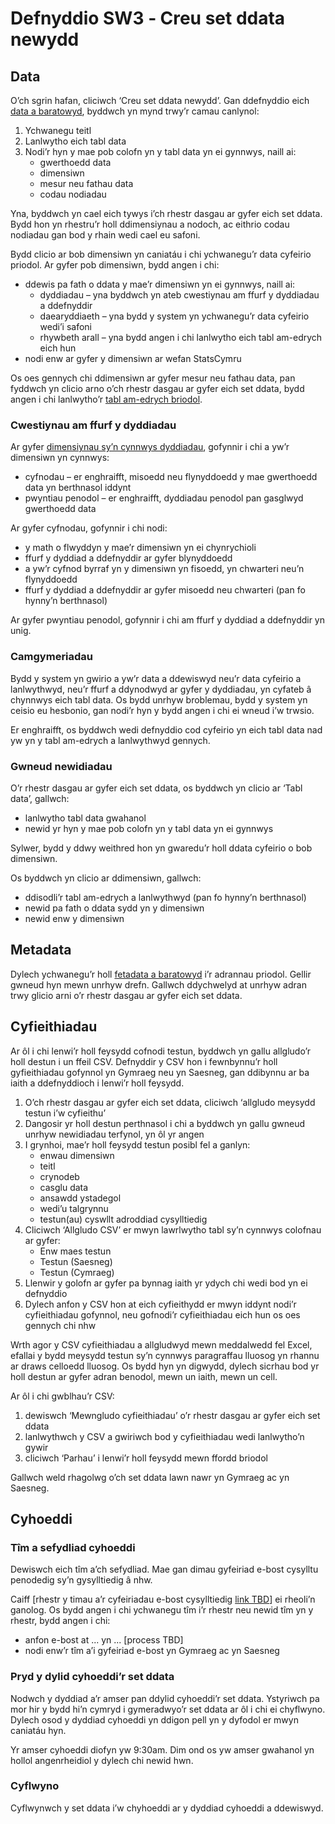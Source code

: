 # Defnyddio SW3 ‐ Creu set ddata newydd 

## Data

O’ch sgrin hafan, cliciwch ‘Creu set ddata newydd’. Gan ddefnyddio eich [data a baratowyd](Data-preparation-‐-New-datasets#guidance-tablau-data), byddwch yn mynd trwy’r camau canlynol:

1. Ychwanegu teitl  
2. Lanlwytho eich tabl data   
3. Nodi’r hyn y mae pob colofn yn y tabl data yn ei gynnwys, naill ai:  
   * gwerthoedd data   
   * dimensiwn   
   * mesur neu fathau data   
   * codau nodiadau 

Yna, byddwch yn cael eich tywys i’ch rhestr dasgau ar gyfer eich set ddata. Bydd hon yn rhestru’r holl ddimensiynau a nodoch, ac eithrio codau nodiadau gan bod y rhain wedi cael eu safoni.  

Bydd clicio ar bob dimensiwn yn caniatáu i chi ychwanegu’r data cyfeirio priodol. Ar gyfer pob dimensiwn, bydd angen i chi:

* ddewis pa fath o ddata y mae’r dimensiwn yn ei gynnwys, naill ai:  
  * dyddiadau – yna byddwch yn ateb cwestiynau am ffurf y dyddiadau a ddefnyddir   
  * daearyddiaeth – yna bydd y system yn ychwanegu’r data cyfeirio wedi’i safoni   
  * rhywbeth arall – yna bydd angen i chi lanlwytho eich tabl am-edrych eich hun   
* nodi enw ar gyfer y dimensiwn ar wefan StatsCymru 

Os oes gennych chi ddimensiwn ar gyfer mesur neu fathau data, pan fyddwch yn clicio arno o’ch rhestr dasgau ar gyfer eich set ddata, bydd angen i chi lanlwytho’r [tabl am-edrych briodol](Data-preparation-‐-New-datasets#guidance-mathau-data-neu-fesur).

### Cwestiynau am ffurf y dyddiadau 

Ar gyfer [dimensiynau sy’n cynnwys dyddiadau](Data-preparation-‐-New-datasets#guidance-fformatio-dyddiadau), gofynnir i chi a yw’r dimensiwn yn cynnwys:

* cyfnodau – er enghraifft, misoedd neu flynyddoedd y mae gwerthoedd data yn berthnasol iddynt   
* pwyntiau penodol – er enghraifft, dyddiadau penodol pan gasglwyd gwerthoedd data 

Ar gyfer cyfnodau, gofynnir i chi nodi:

* y math o flwyddyn y mae’r dimensiwn yn ei chynrychioli   
* ffurf y dyddiad a ddefnyddir ar gyfer blynyddoedd
* a yw’r cyfnod byrraf yn y dimensiwn yn fisoedd, yn chwarteri neu’n flynyddoedd  
* ffurf y dyddiad a ddefnyddir ar gyfer misoedd neu chwarteri (pan fo hynny’n berthnasol)

Ar gyfer pwyntiau penodol, gofynnir i chi am ffurf y dyddiad a ddefnyddir yn unig.

### Camgymeriadau 

Bydd y system yn gwirio a yw’r data a ddewiswyd neu’r data cyfeirio a lanlwythwyd, neu’r ffurf a ddynodwyd ar gyfer y dyddiadau, yn cyfateb â chynnwys eich tabl data. Os bydd unrhyw broblemau, bydd y system yn ceisio eu hesbonio, gan nodi’r hyn y bydd angen i chi ei wneud i’w trwsio.

Er enghraifft, os byddwch wedi defnyddio cod cyfeirio yn eich tabl data nad yw yn y tabl am-edrych a lanlwythwyd gennych.

### Gwneud newidiadau 

O’r rhestr dasgau ar gyfer eich set ddata, os byddwch yn clicio ar ‘Tabl data’, gallwch:

* lanlwytho tabl data gwahanol   
* newid yr hyn y mae pob colofn yn y tabl data yn ei gynnwys 

Sylwer, bydd y ddwy weithred hon yn gwaredu’r holl ddata cyfeirio o bob dimensiwn.  

Os byddwch yn clicio ar ddimensiwn, gallwch:

* ddisodli’r tabl am-edrych a lanlwythwyd (pan fo hynny’n berthnasol)   
* newid pa fath o ddata sydd yn y dimensiwn   
* newid enw y dimensiwn 

## Metadata

Dylech ychwanegu’r holl [fetadata a baratowyd](Data-preparation-‐-New-datasets#guidance-metadata) i’r adrannau priodol. Gellir gwneud hyn mewn unrhyw drefn. Gallwch ddychwelyd at unrhyw adran trwy glicio arni o’r rhestr dasgau ar gyfer eich set ddata.

## Cyfieithiadau 

Ar ôl i chi lenwi’r holl feysydd cofnodi testun, byddwch yn gallu allgludo’r holl destun i un ffeil CSV. Defnyddir y CSV hon i fewnbynnu’r holl gyfieithiadau gofynnol yn Gymraeg neu yn Saesneg, gan ddibynnu ar ba iaith a ddefnyddioch i lenwi’r holl feysydd.

1. O’ch rhestr dasgau ar gyfer eich set ddata, cliciwch ‘allgludo meysydd testun i’w cyfieithu’  
2. Dangosir yr holl destun perthnasol i chi a byddwch yn gallu gwneud unrhyw newidiadau terfynol, yn ôl yr angen  
3. I grynhoi, mae’r holl feysydd testun posibl fel a ganlyn:  
   * enwau dimensiwn   
   * teitl  
   * crynodeb   
   * casglu data   
   * ansawdd ystadegol   
   * wedi’u talgrynnu   
   * testun(au) cyswllt adroddiad cysylltiedig   
4. Cliciwch ‘Allgludo CSV’ er mwyn lawrlwytho tabl sy’n cynnwys colofnau ar gyfer:  
   * Enw maes testun   
   * Testun (Saesneg)   
   * Testun (Cymraeg)  
5. Llenwir y golofn ar gyfer pa bynnag iaith yr ydych chi wedi bod yn ei defnyddio  
6. Dylech anfon y CSV hon at eich cyfieithydd er mwyn iddynt nodi’r cyfieithiadau gofynnol, neu gofnodi’r cyfieithiadau eich hun os oes gennych chi nhw

Wrth agor y CSV cyfieithiadau a allgludwyd mewn meddalwedd fel Excel, efallai y bydd meysydd testun sy’n cynnwys paragraffau lluosog yn rhannu ar draws celloedd lluosog. Os bydd hyn yn digwydd, dylech sicrhau bod yr holl destun ar gyfer adran benodol, mewn un iaith, mewn un cell.

Ar ôl i chi gwblhau’r CSV:

1. dewiswch ‘Mewngludo cyfieithiadau’ o’r rhestr dasgau ar gyfer eich set ddata   
2. lanlwythwch y CSV a gwiriwch bod y cyfieithiadau wedi lanlwytho’n gywir   
3. cliciwch ‘Parhau’ i lenwi’r holl feysydd mewn ffordd briodol

Gallwch weld rhagolwg o’ch set ddata lawn nawr yn Gymraeg ac yn Saesneg.

## Cyhoeddi 

### Tîm a sefydliad cyhoeddi 

Dewiswch eich tîm a’ch sefydliad. Mae gan dimau gyfeiriad e-bost cysylltu penodedig sy’n gysylltiedig â nhw.

Caiff \[rhestr y timau a’r cyfeiriadau e-bost cysylltiedig [link TBD](#)\] ei rheoli’n ganolog. Os bydd angen i chi ychwanegu tîm i’r rhestr neu newid tîm yn y rhestr, bydd angen i chi:

- anfon e-bost at ... yn ... \[process TBD\]  
- nodi enw’r tîm a’i gyfeiriad e-bost yn Gymraeg ac yn Saesneg

### Pryd y dylid cyhoeddi’r set ddata 

Nodwch y dyddiad a’r amser pan ddylid cyhoeddi’r set ddata. Ystyriwch pa mor hir y bydd hi’n cymryd i gymeradwyo’r set ddata ar ôl i chi ei chyflwyno. Dylech osod y dyddiad cyhoeddi yn ddigon pell yn y dyfodol er mwyn caniatáu hyn.

Yr amser cyhoeddi diofyn yw 9:30am. Dim ond os yw amser gwahanol yn hollol angenrheidiol y dylech chi newid hwn.

### Cyflwyno 

Cyflwynwch y set ddata i’w chyhoeddi ar y dyddiad cyhoeddi a ddewiswyd.